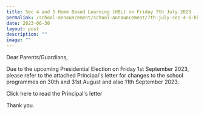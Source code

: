 ```yaml
---
title: Sec 4 and 5 Home Based Learning (HBL) on Friday 7th July 2023
permalink: /school-announcement/school-announcement/7th-july-sec-4-5-hbl/
date: 2023-06-30
layout: post
description: ""
image: ""
---
```

Dear Parents/Guardians,

Due to the upcoming Presidential Election on Friday 1st September 2023, please refer to the attached Principal's letter for changes to the school programmes on 30th and 31st August and also 11th September 2023.

Click here to read the Principal's letter

Thank you.